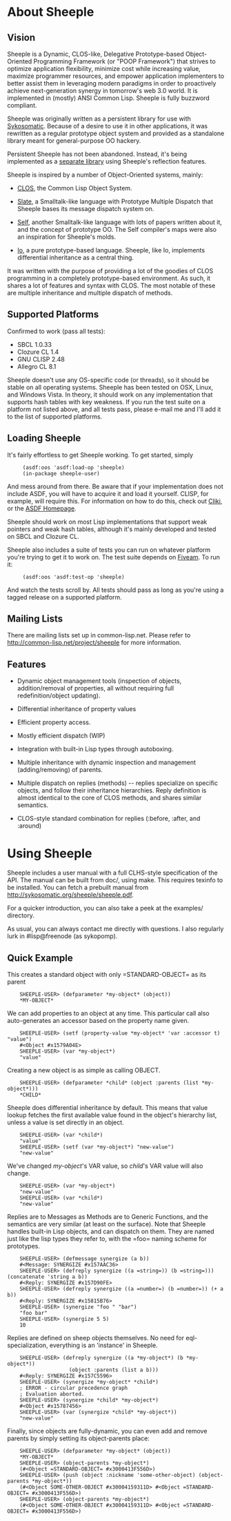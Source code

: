 About Sheeple
=============

Vision
------

Sheeple is a Dynamic, CLOS-like, Delegative Prototype-based Object-Oriented
Programming Framework (or "POOP Framework") that strives to optimize application
flexibility, minimize cost while increasing value, maximize programmer
resources, and empower application implementers to better assist them in
leveraging modern paradigms in order to proactively achieve next-generation
synergy in tomorrow's web 3.0 world. It is implemented in (mostly) ANSI Common
Lisp. Sheeple is fully buzzword compliant.

Sheeple was originally written as a persistent library for use with
[Sykosomatic][9]. Because of a desire to use it in other applications, it was
rewritten as a regular prototype object system and provided as a standalone
library meant for general-purpose OO hackery.

Persistent Sheeple has not been abandoned. Instead, it's being implemented as a
[separate library][7] using Sheeple's reflection features.

Sheeple is inspired by a number of Object-Oriented systems, mainly:

* [CLOS][3], the Common Lisp Object System.

* [Slate][6], a Smalltalk-like language with Prototype Multiple Dispatch that
  Sheeple bases its message dispatch system on.

* [Self][10], another Smalltalk-like language with lots of papers written about it, and the concept
  of prototype OO. The Self compiler's maps were also an inspiration for Sheeple's molds.

* [Io][4], a pure prototype-based language. Sheeple, like Io, implements
  differential inheritance as a central thing.

It was written with the purpose of providing a lot of the goodies of CLOS
programming in a completely prototype-based environment. As such, it shares a
lot of features and syntax with CLOS. The most notable of these are multiple
inheritance and multiple dispatch of methods.

Supported Platforms
-------------------
Confirmed to work (pass all tests):

* SBCL 1.0.33
* Clozure CL 1.4
* GNU CLISP 2.48
* Allegro CL 8.1

Sheeple doesn't use any OS-specific code (or threads), so it should be stable on all operating
systems. Sheeple has been tested on OSX, Linux, and Windows Vista. In theory, it should work on any
implementation that supports hash tables with key weakness. If you run the test suite on a platform
not listed above, and all tests pass, please e-mail me and I'll add it to the list of supported
platforms.

Loading Sheeple
---------------
It's fairly effortless to get Sheeple working. To get started, simply

         (asdf:oos 'asdf:load-op 'sheeple)
         (in-package sheeple-user)

And mess around from there. Be aware that if your implementation does not
include ASDF, you will have to acquire it and load it yourself. CLISP, for
example, will require this.  For information on how to do this, check out
[Cliki][1], or the [ASDF Homepage][2].

Sheeple should work on most Lisp implementations that support weak pointers and weak hash tables,
although it's mainly developed and tested on SBCL and Clozure CL.

Sheeple also includes a suite of tests you can run on whatever platform you're
trying to get it to work on. The test suite depends on [Fiveam][11]. To run it:

         (asdf:oos 'asdf:test-op 'sheeple)

And watch the tests scroll by. All tests should pass as long as you're using a
tagged release on a supported platform.

Mailing Lists
-------------

There are mailing lists set up in common-lisp.net. Please refer to
http://common-lisp.net/project/sheeple for more information.

Features
--------

* Dynamic object management tools (inspection of objects, addition/removal of
  properties, all without requiring full redefinition/object updating).

* Differential inheritance of property values

* Efficient property access.

* Mostly efficient dispatch (WIP)

* Integration with built-in Lisp types through autoboxing.

* Multiple inheritance with dynamic inspection and management
  (adding/removing) of parents.

* Multiple dispatch on replies (methods) -- replies specialize on specific
  objects, and follow their inheritance hierarchies. Reply definition is
  almost identical to the core of CLOS methods, and shares similar semantics.

* CLOS-style standard combination for replies (:before, :after, and :around)


Using Sheeple
=============

Sheeple includes a user manual with a full CLHS-style specification of the API. The manual can be
built from doc/, using make. This requires texinfo to be installed. You can fetch a prebuilt manual
from http://sykosomatic.org/sheeple/sheeple.pdf.

For a quicker introduction, you can also take a peek at the examples/ directory.

As usual, you can always contact me directly with questions. I also regularly
lurk in #lisp@freenode (as sykopomp).

Quick Example
-------------

This creates a standard object with only =STANDARD-OBJECT= as its parent

        SHEEPLE-USER> (defparameter *my-object* (object))
        *MY-OBJECT*

We can add properties to an object at any time. This particular call also
auto-generates an accessor based on the property name given.

        SHEEPLE-USER> (setf (property-value *my-object* 'var :accessor t) "value")
        #<Object #x1579A04E>
        SHEEPLE-USER> (var *my-object*)
        "value"

Creating a new object is as simple as calling OBJECT.

        SHEEPLE-USER> (defparameter *child* (object :parents (list *my-object*)))
        *CHILD*

Sheeple does differential inheritance by default. This means that value lookup
fetches the first available value found in the object's hierarchy list, unless a
value is set directly in an object.

        SHEEPLE-USER> (var *child*)
        "value"
        SHEEPLE-USER> (setf (var *my-object*) "new-value")
        "new-value"

We've changed *my-object*'s VAR value, so *child*'s VAR value will also change.

        SHEEPLE-USER> (var *my-object*)
        "new-value"
        SHEEPLE-USER> (var *child*)
        "new-value"

Replies are to Messages as Methods are to Generic Functions, and the semantics are very similar (at
least on the surface).  Note that Sheeple handles built-in Lisp objects, and can dispatch on
them. They are named just like the lisp types they refer to, with the =foo= naming scheme for
prototypes.

        SHEEPLE-USER> (defmessage synergize (a b))
        #<Message: SYNERGIZE #x157AAC36>
        SHEEPLE-USER> (defreply synergize ((a =string=)) (b =string=))) (concatenate 'string a b))
        #<Reply: SYNERGIZE #x157D90FE>
        SHEEPLE-USER> (defreply synergize ((a =number=) (b =number=)) (+ a b))
        #<Reply: SYNERGIZE #x15815B76>
        SHEEPLE-USER> (synergize "foo " "bar")
        "foo bar"
        SHEEPLE-USER> (synergize 5 5)
        10

Replies are defined on sheep objects themselves. No need for eql-specialization,
everything is an 'instance' in Sheeple.

        SHEEPLE-USER> (defreply synergize ((a *my-object*) (b *my-object*))
                        (object :parents (list a b)))
        #<Reply: SYNERGIZE #x157C5596>
        SHEEPLE-USER> (synergize *my-object* *child*)
        ; ERROR - circular precedence graph
        ; Evaluation aborted.
        SHEEPLE-USER> (synergize *child* *my-object*)
        #<Object #x15787456>
        SHEEPLE-USER> (var (synergize *child* *my-object*))
        "new-value"

Finally, since objects are fully-dynamic, you can even add and remove parents by simply setting
its object-parents place:

        SHEEPLE-USER> (defparameter *my-object* (object))
        *MY-OBJECT*
        SHEEPLE-USER> (object-parents *my-object*)
        (#<Object =STANDARD-OBJECT= #x3000413F556D>)
        SHEEPLE-USER> (push (object :nickname 'some-other-object) (object-parents *my-object*))
        (#<Object SOME-OTHER-OBJECT #x30004159311D> #<Object =STANDARD-OBJECT= #x3000413F556D>)
        SHEEPLE-USER> (object-parents *my-object*)
        (#<Object SOME-OTHER-OBJECT #x30004159311D> #<Object =STANDARD-OBJECT= #x3000413F556D>)

[1]: http://www.cliki.net/asdf
[2]: http://common-lisp.net/project/asdf/
[3]: http://en.wikipedia.org/wiki/CLOS
[4]: http://en.wikipedia.org/wiki/Io_(programming_language)
[6]: http://slatelanguage.org/
[7]: http://github.com/sykopomp/persistent-sheeple/
[9]: http://github.com/sykopomp/sykosomatic/
[10]: http://research.sun.com/self/
[11]: http://www.cliki.net/FiveAM

